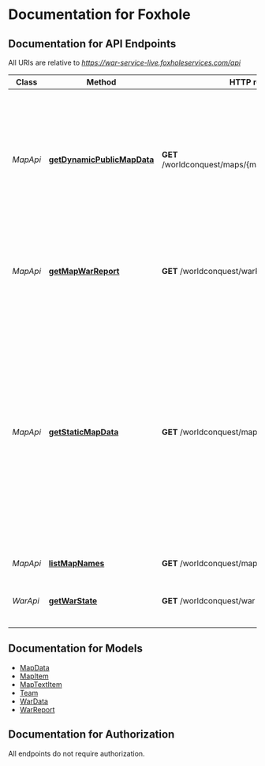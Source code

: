 # Documentation for Foxhole

<a name="documentation-for-api-endpoints"></a>
## Documentation for API Endpoints

All URIs are relative to *https://war-service-live.foxholeservices.com/api*

Class | Method | HTTP request | Description
------------ | ------------- | ------------- | -------------
*MapApi* | [**getDynamicPublicMapData**](Apis/MapApi.md#getdynamicpublicmapdata) | **GET** /worldconquest/maps/{mapName}/dynamic/public | Dynamic map data includes map icons that could change over the lifecycle of a map. This includes static bases and static base build sites.
*MapApi* | [**getMapWarReport**](Apis/MapApi.md#getmapwarreport) | **GET** /worldconquest/warReport/{mapName} | Returns the number of enlistments, casualties, and other map specific information
*MapApi* | [**getStaticMapData**](Apis/MapApi.md#getstaticmapdata) | **GET** /worldconquest/maps/{mapName}/static | Static map data includes things that never change over the lifecycle of a map. This includes map text labels, resource nodes, and world structures. You only need to request this once per map between World Conquests.
*MapApi* | [**listMapNames**](Apis/MapApi.md#listmapnames) | **GET** /worldconquest/maps | List map names.
*WarApi* | [**getWarState**](Apis/WarApi.md#getwarstate) | **GET** /worldconquest/war | Returns data about the current state of the war.


<a name="documentation-for-models"></a>
## Documentation for Models

 - [MapData](./Models/MapData.md)
 - [MapItem](./Models/MapItem.md)
 - [MapTextItem](./Models/MapTextItem.md)
 - [Team](./Models/Team.md)
 - [WarData](./Models/WarData.md)
 - [WarReport](./Models/WarReport.md)


<a name="documentation-for-authorization"></a>
## Documentation for Authorization

All endpoints do not require authorization.
